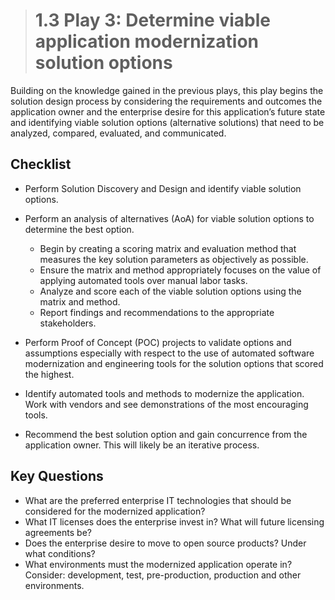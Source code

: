 ># **1.3** Play 3: Determine viable application modernization solution options

Building on the knowledge gained in the previous plays, this play begins the solution design process by considering the requirements and outcomes the application owner and the enterprise desire for this application’s future state and identifying viable solution options (alternative solutions) that need to be analyzed, compared, evaluated, and communicated.

## Checklist
- Perform Solution Discovery and Design and identify viable solution options.
- Perform an analysis of alternatives (AoA) for viable solution options to determine the best option.

    - Begin by creating a scoring matrix and evaluation method that measures the key solution parameters as objectively as possible.
    - Ensure the matrix and method appropriately focuses on the value of applying automated tools over manual labor tasks.
    - Analyze and score each of the viable solution options using the matrix and method.
    - Report findings and recommendations to the appropriate stakeholders.
- Perform Proof of Concept (POC) projects to validate options and assumptions especially with respect to the use of automated software modernization and engineering tools for the solution options that scored the highest.
- Identify automated tools and methods to modernize the application.  Work with vendors and see demonstrations of the most encouraging tools.
- Recommend the best solution option and gain concurrence from the application owner.  This will likely be an iterative process. 

## Key Questions
- What are the preferred enterprise IT technologies that should be considered for the modernized application?
- What IT licenses does the enterprise invest in?  What will future licensing agreements be?
- Does the enterprise desire to move to open source products?  Under what conditions?
- What environments must the modernized application operate in?  Consider: development, test, pre-production, production and other environments.
